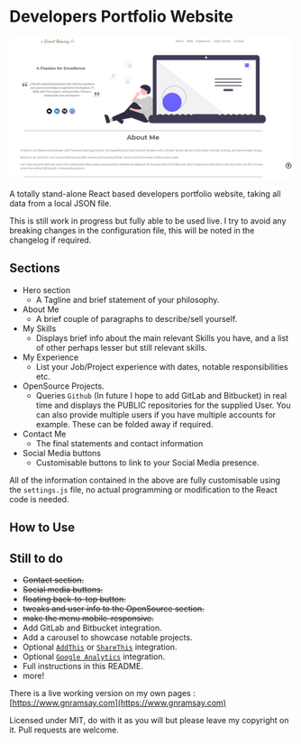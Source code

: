 # Developers Portfolio Website

![](docs/images/webpage_image.png)

A totally stand-alone React based developers portfolio website, taking all data
from a local JSON file.

This is still work in progress but fully able to be used live. I try to avoid
any breaking changes in the configuration file, this will be noted in the
changelog if required.

## Sections

- Hero section
  - A Tagline and brief statement of your philosophy.
- About Me
  - A brief couple of paragraphs to describe/sell yourself.
- My Skills
  - Displays brief info about the main relevant Skills you have, and a list of
    other perhaps lesser but still relevant skills.
- My Experience
  - List your Job/Project experience with dates, notable responsibilities etc.
- OpenSource Projects.
  - Queries `Github` (In future I hope to add GitLab and Bitbucket) in real time
    and displays the PUBLIC repositories for the supplied User. You can also
    provide multiple users if you have multiple accounts for example. These can
    be folded away if required.
- Contact Me
  - The final statements and contact information
- Social Media buttons
  - Customisable buttons to link to your Social Media presence.

All of the information contained in the above are fully customisable using the
`settings.js` file, no actual programming or modification to the React code is
needed.

## How to Use

## Still to do

- ~~Contact section.~~
- ~~Social media buttons.~~
- ~~floating back-to-top button.~~
- ~~tweaks and user info to the OpenSource section.~~
- ~~make the menu mobile-responsive.~~
- Add GitLab and Bitbucket integration.
- Add a carousel to showcase notable projects.
- Optional [`AddThis`][addthis] or [`ShareThis`][sharethis] integration.
- Optional [`Google Analytics`][googanal] integration.
- Full instructions in this README.
- more!

There is a live working version on my own pages : [https://www.gnramsay.com](https://www.gnramsay.com)

Licensed under MIT, do with it as you will but please leave my copyright on it.
Pull requests are welcome.

[addthis]: https://www.addthis.com/
[sharethis]: https://sharethis.com/
[googanal]: https://analytics.google.com
